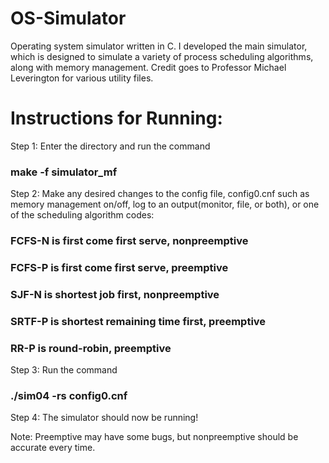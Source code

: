 # OS-Simulator
Operating system simulator written in C. I developed the main simulator, which is designed to simulate a variety of process scheduling algorithms, along with memory management. Credit goes to Professor Michael Leverington for various utility files.

# Instructions for Running:
Step 1: Enter the directory and run the command
### make -f simulator_mf
Step 2: Make any desired changes to the config file, config0.cnf such as memory management on/off, log to an output(monitor, file, or both), or one of the scheduling algorithm codes:
### FCFS-N is first come first serve, nonpreemptive
### FCFS-P is first come first serve, preemptive
### SJF-N is shortest job first, nonpreemptive
### SRTF-P is shortest remaining time first, preemptive
### RR-P is round-robin, preemptive
Step 3: Run the command
### ./sim04 -rs config0.cnf
Step 4: The simulator should now be running!

Note: Preemptive may have some bugs, but nonpreemptive should be accurate every time.
